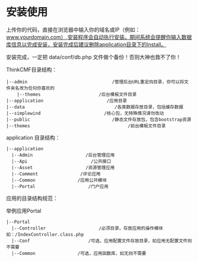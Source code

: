 # 安装使用

上传你的代码，直接在浏览器中输入你的域名或IP（例如：www.yourdomain.com）,安装程序会自动执行安装。期间系统会提醒你输入数据库信息以完成安装，安装完成后建议删除application目录下的Install。

安装完成，一定把 data/conf/db.php 文件做个备份！否则大神也救不了你！

ThinkCMF目录结构：

```
|--admin                                /管理后台URL重定向目录，你可以将文件夹名改为任何你喜欢的
    |--themes                      /后台模板文件目录
|--application                        /应用目录
|--data                                  /各类数据存放目录，包括缓存数据
|--simplewind                        /核心包，无特殊情况请勿改动
|--public                               /静态文件存放包，包含bootstrap资源
|--themes                                     /前台模板文件目录             
```        

application 目录结构：

```
|--application 
  |--Admin                    /后台管理应用
  |--Api                        /公共接口
  |--Asset                    /资源管理应用
  |--Comment                /评论应用
  |--Common                /应用公共模块
  |--Portal                    /门户应用
```

应用的目录结构规范：

举例应用Portal

```
|--Portal
  |--Controller                    /必须目录，存放应用的操作模块如：/IndexController.class.php
  |--Conf                      /可选，应用配置文件存放目录，如应用无配置文件则不需要
  |--Common                /可选，应用函数库，如无则不需要
```

